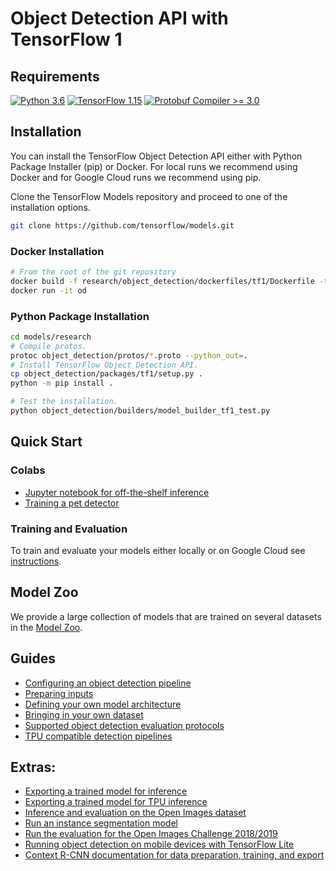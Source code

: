 # Object Detection API with TensorFlow 1

## Requirements

[![Python 3.6](https://img.shields.io/badge/Python-3.6-3776AB)](https://www.python.org/downloads/release/python-360/)
[![TensorFlow 1.15](https://img.shields.io/badge/TensorFlow-1.15-FF6F00?logo=tensorflow)](https://github.com/tensorflow/tensorflow/releases/tag/v1.15.0)
[![Protobuf Compiler >= 3.0](https://img.shields.io/badge/ProtoBuf%20Compiler-%3E3.0-brightgreen)](https://grpc.io/docs/protoc-installation/#install-using-a-package-manager)

## Installation

You can install the TensorFlow Object Detection API either with Python Package
Installer (pip) or Docker. For local runs we recommend using Docker and for
Google Cloud runs we recommend using pip.

Clone the TensorFlow Models repository and proceed to one of the installation
options.

```bash
git clone https://github.com/tensorflow/models.git
```

### Docker Installation

```bash
# From the root of the git repository
docker build -f research/object_detection/dockerfiles/tf1/Dockerfile -t od .
docker run -it od
```

### Python Package Installation

```bash
cd models/research
# Compile protos.
protoc object_detection/protos/*.proto --python_out=.
# Install TensorFlow Object Detection API.
cp object_detection/packages/tf1/setup.py .
python -m pip install .
```

```bash
# Test the installation.
python object_detection/builders/model_builder_tf1_test.py
```

## Quick Start

### Colabs

*   [Jupyter notebook for off-the-shelf inference](../colab_tutorials/object_detection_tutorial.ipynb)
*   [Training a pet detector](running_pets.md)

### Training and Evaluation

To train and evaluate your models either locally or on Google Cloud see
[instructions](tf1_training_and_evaluation.md).

## Model Zoo

We provide a large collection of models that are trained on several datasets in
the [Model Zoo](tf1_detection_zoo.md).

## Guides

*   <a href='configuring_jobs.md'>
      Configuring an object detection pipeline</a><br>
*   <a href='preparing_inputs.md'>Preparing inputs</a><br>
*   <a href='defining_your_own_model.md'>
      Defining your own model architecture</a><br>
*   <a href='using_your_own_dataset.md'>
      Bringing in your own dataset</a><br>
*   <a href='evaluation_protocols.md'>
      Supported object detection evaluation protocols</a><br>
*   <a href='tpu_compatibility.md'>
      TPU compatible detection pipelines</a><br>

## Extras:

*   <a href='exporting_models.md'>
      Exporting a trained model for inference</a><br>
*   <a href='tpu_exporters.md'>
      Exporting a trained model for TPU inference</a><br>
*   <a href='oid_inference_and_evaluation.md'>
      Inference and evaluation on the Open Images dataset</a><br>
*   <a href='instance_segmentation.md'>
      Run an instance segmentation model</a><br>
*   <a href='challenge_evaluation.md'>
      Run the evaluation for the Open Images Challenge 2018/2019</a><br>
*   <a href='running_on_mobile_tensorflowlite.md'>
      Running object detection on mobile devices with TensorFlow Lite</a><br>
*   <a href='context_rcnn.md'>
      Context R-CNN documentation for data preparation, training, and export</a><br>
